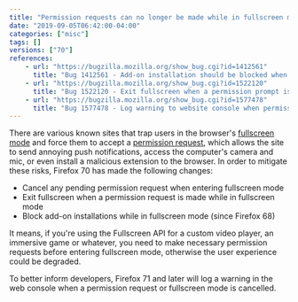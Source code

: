 ```yaml
---
title: "Permission requests can no longer be made while in fullscreen mode"
date: "2019-09-05T06:42:00-04:00"
categories: ["misc"]
tags: []
versions: ["70"]
references:
    - url: "https://bugzilla.mozilla.org/show_bug.cgi?id=1412561"
      title: "Bug 1412561 - Add-on installation should be blocked when in full-screen mode"
    - url: "https://bugzilla.mozilla.org/show_bug.cgi?id=1522120"
      title: "Bug 1522120 - Exit fullscreen when a permission prompt is shown to the user"
    - url: "https://bugzilla.mozilla.org/show_bug.cgi?id=1577478"
      title: "Bug 1577478 - Log warning to website console when permission prompt / full-screen is cancelled"
---
```

There are various known sites that trap users in the browser's [fullscreen mode](https://developer.mozilla.org/docs/Web/API/Fullscreen_API) and force them to accept a [permission request](https://developer.mozilla.org/docs/Web/API/Permissions_API), which allows the site to send annoying push notifications, access the computer's camera and mic, or even install a malicious extension to the browser. In order to mitigate these risks, Firefox 70 has made the following changes:

* Cancel any pending permission request when entering fullscreen mode
* Exit fullscreen when a permission request is made while in fullscreen mode
* Block add-on installations while in fullscreen mode (since Firefox 68)

It means, if you're using the Fullscreen API for a custom video player, an immersive game or whatever, you need to make necessary permission requests before entering fullscreen mode, otherwise the user experience could be degraded.

To better inform developers, Firefox 71 and later will log a warning in the web console when a permission request or fullscreen mode is cancelled.
